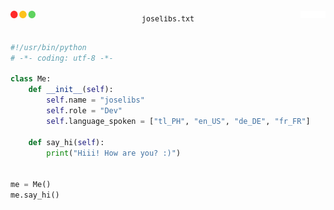 <div align="flex">
<pre>
<p align="center"><a href="#"><img src="window-icons.png" width=40px align="left"></a><sub>joselibs.txt</sub><picture><img src="window-icons-holdplace.png" width=40px align="right"></picture</p>

```python
#!/usr/bin/python
# -*- coding: utf-8 -*-

class Me:
    def __init__(self):
        self.name = "joselibs"
        self.role = "Dev"
        self.language_spoken = ["tl_PH", "en_US", "de_DE", "fr_FR"]

    def say_hi(self):
        print("Hiii! How are you? :)")


me = Me()
me.say_hi()
```

</pre>
</div>
